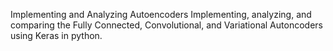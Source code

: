 Implementing and Analyzing Autoencoders
Implementing, analyzing, and comparing the Fully Connected,  Convolutional, and Variational Autoncoders using Keras in python.

